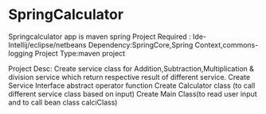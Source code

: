 # SpringCalculator

Springcalculator app is maven spring Project Required : Ide-Intellij/eclipse/netbeans Dependency:SpringCore,Spring Context,commons-logging Project Type:maven project

Project Desc: Create service class for Addition,Subtraction,Multiplication & division service which return respective result of different service. Create Service Interface abstract operator function Create Calculator class (to call different service class based on input) Create Main Class(to read user input and to call bean class calciClass)
